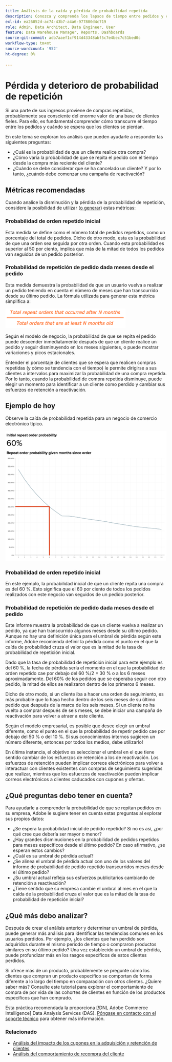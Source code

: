 ```yaml
---
title: Análisis de la caída y pérdida de probabilidad repetida
description: Conozca y comprenda los lapsos de tiempo entre pedidos y cuándo se espera que los clientes pierdan.
exl-id: ea26052d-ac74-43b7-a4a6-977800d4c719
role: Admin, Data Architect, Data Engineer, User
feature: Data Warehouse Manager, Reports, Dashboards
source-git-commit: adb7aaef1cf914d43348abf5c7e4bec7c51bed0c
workflow-type: tm+mt
source-wordcount: '952'
ht-degree: 0%

---
```


# Pérdida y deterioro de probabilidad de repetición

Si una parte de sus ingresos proviene de compras repetidas, probablemente sea consciente del enorme valor de una base de clientes fieles. Para ello, es fundamental comprender cómo transcurre el tiempo entre los pedidos y cuándo se espera que los clientes se pierdan.

En este tema se exploran los análisis que pueden ayudarle a responder las siguientes preguntas:

* ¿Cuál es la probabilidad de que un cliente realice otra compra?
* ¿Cómo varía la probabilidad de que se repita el pedido con el tiempo desde la compra más reciente del cliente?
* ¿Cuándo se debe considerar que se ha cancelado un cliente? Y por lo tanto, ¿cuándo debe comenzar una campaña de reactivación?

## Métricas recomendadas

Cuando analice la disminución y la pérdida de la probabilidad de repetición, considere la posibilidad de utilizar ([o generar](../../data-user/reports/ess-manage-data-metrics.md)) estas métricas:

### Probabilidad de orden repetido inicial

Esta medida se define como el número total de pedidos repetidos, como un porcentaje del total de pedidos. Dicho de otro modo, esta es la probabilidad de que una orden sea seguida por otra orden. Cuando esta probabilidad es superior al 50 por ciento, implica que más de la mitad de todos los pedidos van seguidos de un pedido posterior.

### Probabilidad de repetición de pedido dada meses desde el pedido

Esta medida demuestra la probabilidad de que un usuario vuelva a realizar un pedido teniendo en cuenta el número de meses que han transcurrido desde su último pedido. La fórmula utilizada para generar esta métrica simplifica a:

![Fórmula de probabilidad de repetición](../../assets/Repeat_probability_formula.png)

Según el modelo de negocio, la probabilidad de que se repita el pedido puede descender inmediatamente después de que un cliente realice un pedido y seguir disminuyendo en los meses siguientes, o puede mostrar variaciones y picos estacionales.

Entender el porcentaje de clientes que se espera que realicen compras repetidas (y cómo se tendencia con el tiempo) le permite dirigirse a sus clientes a intervalos para maximizar la probabilidad de una compra repetida. Por lo tanto, cuando la probabilidad de compra repetida disminuye, puede elegir un momento para identificar a un cliente como perdido y cambiar sus esfuerzos de retención a reactivación.

## Ejemplo de hoy

Observe la caída de probabilidad repetida para un negocio de comercio electrónico típico.

![Probabilidad de orden repetido inicial probabilidad de orden repetido dada meses desde el pedido.](../../assets/Order_probability_reports.png)

### Probabilidad de orden repetido inicial

En este ejemplo, la probabilidad inicial de que un cliente repita una compra es del 60 %. Esto significa que el 60 por ciento de todos los pedidos realizados con este negocio van seguidos de un pedido posterior.

### Probabilidad de repetición de pedido dada meses desde el pedido

Este informe muestra la probabilidad de que un cliente vuelva a realizar un pedido, ya que han transcurrido algunos meses desde su último pedido. Aunque no hay una definición única para el umbral de pérdida según este informe, Adobe recomienda definir la pérdida como el punto en el que la caída de probabilidad cruza el valor que es la mitad de la tasa de probabilidad de repetición inicial.

Dado que la tasa de probabilidad de repetición inicial para este ejemplo es del 60 %, la fecha de pérdida sería el momento en el que la probabilidad de orden repetido cae por debajo del 60 %/2 = 30 % o a los 6 meses aproximadamente. Del 60% de los pedidos que se esperaba seguir con otro pedido, la mitad de ellos se realizaron dentro de los primeros 6 meses.

Dicho de otro modo, si un cliente iba a hacer una orden de seguimiento, es más probable que lo haya hecho dentro de los seis meses de su último pedido que después de la marca de los seis meses. Si un cliente no ha vuelto a comprar después de seis meses, se debe iniciar una campaña de reactivación para volver a atraer a este cliente.

Según el modelo empresarial, es posible que desee elegir un umbral diferente, como el punto en el que la probabilidad de repetir pedido cae por debajo del 50 % o del 10 %. Si sus conocimientos internos sugieren un número diferente, entonces por todos los medios, debe utilizarlo!

En última instancia, el objetivo es seleccionar el umbral en el que tiene sentido cambiar de los esfuerzos de retención a los de reactivación. Los esfuerzos de retención pueden implicar correos electrónicos para volver a interactuar con clientes existentes con compras de seguimiento sugeridas que realizar, mientras que los esfuerzos de reactivación pueden implicar correos electrónicos a clientes caducados con cupones y ofertas.

## ¿Qué preguntas debo tener en cuenta?

Para ayudarle a comprender la probabilidad de que se repitan pedidos en su empresa, Adobe le sugiere tener en cuenta estas preguntas al explorar sus propios datos:

* ¿Se espera la probabilidad inicial de pedido repetido? Si no es así, ¿por qué cree que debería ser mayor o menor?
* ¿Hay grandes disminuciones en la probabilidad de pedidos repetidos para meses específicos desde el último pedido? En caso afirmativo, ¿se esperan estos cambios?
* ¿Cuál es su umbral de pérdida actual?
* ¿Se alinea el umbral de pérdida actual con uno de los valores del informe de probabilidad de pedido repetido transcurridos meses desde el último pedido?
* ¿Su umbral actual refleja sus esfuerzos publicitarios cambiando de retención a reactivación?
* ¿Tiene sentido que su empresa cambie el umbral al mes en el que la caída de la probabilidad cruza el valor que es la mitad de la tasa de probabilidad de repetición inicial?

## ¿Qué más debo analizar?

Después de crear el análisis anterior y determinar un umbral de pérdida, puede generar más análisis para identificar las tendencias comunes en los usuarios perdidos. Por ejemplo, ¿los clientes que han perdido son adquiridos durante el mismo periodo de tiempo o compraron productos similares en su último pedido? Una vez establecido un umbral de pérdida, puede profundizar más en los rasgos específicos de estos clientes perdidos.

Si ofrece más de un producto, probablemente se pregunte cómo los clientes que compran un producto específico se comportan de forma diferente a lo largo del tiempo en comparación con otros clientes. ¿Quiere saber más? Consulte este tutorial para explorar el comportamiento de compra de por vida de las cohortes de clientes en función de los productos específicos que han comprado.

Esta práctica recomendada la proporciona [!DNL Adobe Commerce Intelligence] Data Analysis Services (DAS). [Póngase en contacto con el soporte técnico](https://experienceleague.adobe.com/docs/commerce-knowledge-base/kb/troubleshooting/miscellaneous/mbi-service-policies.html?lang=es) para obtener más información.

### Relacionado

* [Análisis del impacto de los cupones en la adquisición y retención de clientes](../analysis/coupon-impact.md)
* [Análisis del comportamiento de recompra del cliente](../analysis/repurchase-behavior.md)
